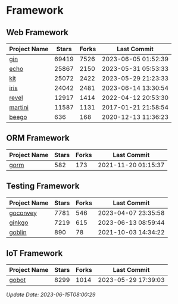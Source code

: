 # Framework

## Web Framework
| Project Name | Stars | Forks | Last Commit |
| ------------ | ----- | ----- | ----------- |
| [gin](https://github.com/gin-gonic/gin) | 69419 | 7526 | 2023-06-05 01:52:39 |
| [echo](https://github.com/labstack/echo) | 25867 | 2150 | 2023-05-31 05:53:33 |
| [kit](https://github.com/go-kit/kit) | 25072 | 2422 | 2023-05-29 21:23:33 |
| [iris](https://github.com/kataras/iris) | 24042 | 2481 | 2023-06-14 13:30:54 |
| [revel](https://github.com/revel/revel) | 12917 | 1414 | 2022-04-12 20:53:30 |
| [martini](https://github.com/go-martini/martini) | 11587 | 1131 | 2017-01-21 21:58:54 |
| [beego](https://github.com/astaxie/beego) | 636 | 168 | 2020-12-13 11:36:23 |

## ORM Framework
| Project Name | Stars | Forks | Last Commit |
| ------------ | ----- | ----- | ----------- |
| [gorm](https://github.com/jinzhu/gorm) | 582 | 173 | 2021-11-20 01:15:37 |

## Testing Framework
| Project Name | Stars | Forks | Last Commit |
| ------------ | ----- | ----- | ----------- |
| [goconvey](https://github.com/smartystreets/goconvey) | 7781 | 546 | 2023-04-07 23:35:58 |
| [ginkgo](https://github.com/onsi/ginkgo) | 7219 | 615 | 2023-06-13 08:59:44 |
| [goblin](https://github.com/franela/goblin) | 890 | 78 | 2021-10-03 14:34:22 |

## IoT Framework
| Project Name | Stars | Forks | Last Commit |
| ------------ | ----- | ----- | ----------- |
| [gobot](https://github.com/hybridgroup/gobot) | 8299 | 1014 | 2023-05-29 17:39:03 |

*Update Date: 2023-06-15T08:00:29*
